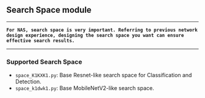## Search Space module
***
**`For NAS, search space is very important. Referring to previous network design experience, designing the search space you want can ensure effective search results.`**
***

### **Supported Search Space**
* `space_K1KXK1.py`: Base Resnet-like search space for Classification and Detection.
* `space_k1dwk1.py`: Base MobileNetV2-like search space.

